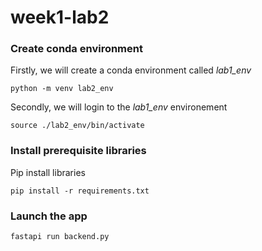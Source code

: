 # week1-lab2

### Create conda environment
Firstly, we will create a conda environment called *lab1_env*
```
python -m venv lab2_env
```
Secondly, we will login to the *lab1_env* environement
```
source ./lab2_env/bin/activate
```
### Install prerequisite libraries
Pip install libraries
```
pip install -r requirements.txt
```

###  Launch the app
```
fastapi run backend.py
```
